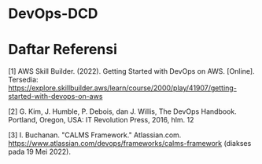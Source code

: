 # DevOps-DCD

# Daftar Referensi

[1] AWS Skill Builder. (2022). Getting Started with DevOps on AWS. [Online]. Tersedia: https://explore.skillbuilder.aws/learn/course/2000/play/41907/getting-started-with-devops-on-aws

[2] G. Kim, J. Humble, P. Debois, dan J. Willis, The DevOps Handbook. Portland, Oregon, USA: IT Revolution Press, 2016, hlm. 12

[3] I. Buchanan. "CALMS Framework." Atlassian.com. https://www.atlassian.com/devops/frameworks/calms-framework (diakses pada 19 Mei 2022).
